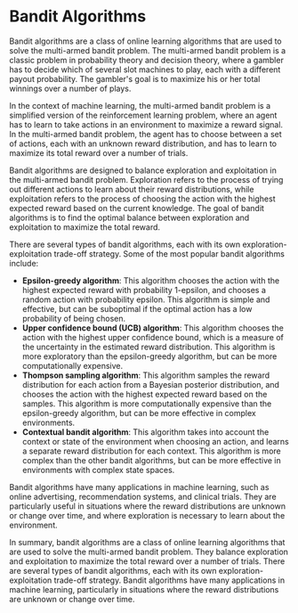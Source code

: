 # Bandit Algorithms

Bandit algorithms are a class of online learning algorithms that are used to solve the multi-armed bandit problem. The multi-armed bandit problem is a classic problem in probability theory and decision theory, where a gambler has to decide which of several slot machines to play, each with a different payout probability. The gambler's goal is to maximize his or her total winnings over a number of plays.

In the context of machine learning, the multi-armed bandit problem is a simplified version of the reinforcement learning problem, where an agent has to learn to take actions in an environment to maximize a reward signal. In the multi-armed bandit problem, the agent has to choose between a set of actions, each with an unknown reward distribution, and has to learn to maximize its total reward over a number of trials.

Bandit algorithms are designed to balance exploration and exploitation in the multi-armed bandit problem. Exploration refers to the process of trying out different actions to learn about their reward distributions, while exploitation refers to the process of choosing the action with the highest expected reward based on the current knowledge. The goal of bandit algorithms is to find the optimal balance between exploration and exploitation to maximize the total reward.

There are several types of bandit algorithms, each with its own exploration-exploitation trade-off strategy. Some of the most popular bandit algorithms include:

- **Epsilon-greedy algorithm**: This algorithm chooses the action with the highest expected reward with probability 1-epsilon, and chooses a random action with probability epsilon. This algorithm is simple and effective, but can be suboptimal if the optimal action has a low probability of being chosen.
- **Upper confidence bound (UCB) algorithm**: This algorithm chooses the action with the highest upper confidence bound, which is a measure of the uncertainty in the estimated reward distribution. This algorithm is more exploratory than the epsilon-greedy algorithm, but can be more computationally expensive.
- **Thompson sampling algorithm**: This algorithm samples the reward distribution for each action from a Bayesian posterior distribution, and chooses the action with the highest expected reward based on the samples. This algorithm is more computationally expensive than the epsilon-greedy algorithm, but can be more effective in complex environments.
- **Contextual bandit algorithm**: This algorithm takes into account the context or state of the environment when choosing an action, and learns a separate reward distribution for each context. This algorithm is more complex than the other bandit algorithms, but can be more effective in environments with complex state spaces.

Bandit algorithms have many applications in machine learning, such as online advertising, recommendation systems, and clinical trials. They are particularly useful in situations where the reward distributions are unknown or change over time, and where exploration is necessary to learn about the environment.

In summary, bandit algorithms are a class of online learning algorithms that are used to solve the multi-armed bandit problem. They balance exploration and exploitation to maximize the total reward over a number of trials. There are several types of bandit algorithms, each with its own exploration-exploitation trade-off strategy. Bandit algorithms have many applications in machine learning, particularly in situations where the reward distributions are unknown or change over time.
